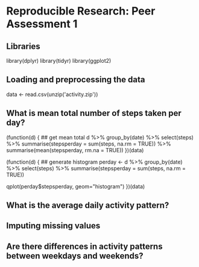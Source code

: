 # Reproducible Research: Peer Assessment 1

## Libraries
library(dplyr)
library(tidyr)
library(ggplot2)


## Loading and preprocessing the data
data <- read.csv(unzip('activity.zip'))


## What is mean total number of steps taken per day?

(function(d) { ## get mean total
  d %>% 
    group_by(date) %>%
    select(steps) %>%
    summarise(stepsperday = sum(steps, na.rm = TRUE)) %>%
    summarise(mean(stepsperday, rm.na = TRUE))
})(data)

(function(d) { ## generate histogram
  perday <- d %>% 
    group_by(date) %>%
    select(steps) %>%
    summarise(stepsperday = sum(steps, na.rm = TRUE))

  qplot(perday$stepsperday, geom="histogram")
})(data)


## What is the average daily activity pattern?



## Imputing missing values



## Are there differences in activity patterns between weekdays and weekends?
